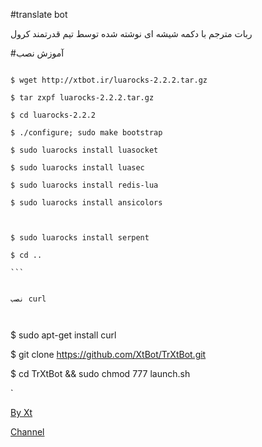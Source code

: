 #translate bot

ربات مترجم با دکمه شیشه ای نوشته شده توسط تیم قدرتمند کرول

#آموزش نصب

`````

$ wget http://xtbot.ir/luarocks-2.2.2.tar.gz

$ tar zxpf luarocks-2.2.2.tar.gz

$ cd luarocks-2.2.2

$ ./configure; sudo make bootstrap

$ sudo luarocks install luasocket

$ sudo luarocks install luasec

$ sudo luarocks install redis-lua

$ sudo luarocks install ansicolors



$ sudo luarocks install serpent

$ cd ..

```


نصب curl



```````

$ sudo apt-get install curl



$ git clone https://github.com/XtBot/TrXtBot.git

$ cd TrXtBot && sudo chmod 777 launch.sh

`


[By Xt](https://telegram.me/Shahin_xtbot)


[Channel](https://telegram.me/xt_robo)
